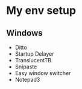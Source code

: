 # My env setup

## Windows
- Ditto
- Startup Delayer
- TranslucentTB
- Snipaste
- Easy window switcher
- Notepad3